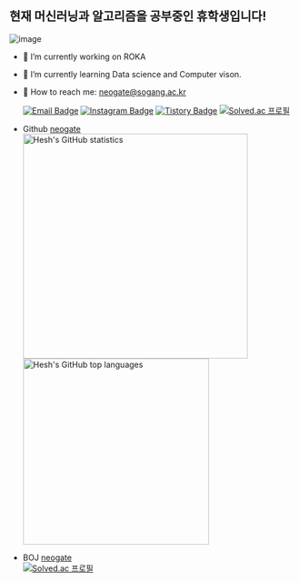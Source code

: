 ## 현재 머신러닝과 알고리즘을 공부중인 휴학생입니다!  
![image](https://user-images.githubusercontent.com/57738176/122660180-377d1a80-d1ba-11eb-8944-fa1323fe2e16.png) 

- :cherry_blossom: I’m currently working on ROKA
- :cherry_blossom: I’m currently learning Data science and Computer vison.
- :cherry_blossom: How to reach me: neogate@sogang.ac.kr  

   [![Email Badge](https://img.shields.io/badge/-Email-EA4335?style=flat-square&logo=Gmail&logoColor=white)](mailto:neogate@sogang.ac.kr)
   [![Instagram Badge](https://img.shields.io/badge/Instagram-e4405f?style=flat-square&logo=Instagram&logoColor=white&link=https://www.instagram.com/hesh_lumineux/)](https://www.instagram.com/hesh_lumineux/)
   [![Tistory Badge](http://img.shields.io/badge/Tistory-white.svg?style=flat-square&style=for-the-badge&logo=TVTime&logoColor=black&link=https://www.hesh-lumineux.dev)](https://www.hesh-lumineux.dev)
   [![Solved.ac 프로필](http://mazassumnida.wtf/api/mini/generate_badge?boj=neogate)](https://solved.ac/neogate)
- Github [neogate](https://github.com/Hesh0629)  
<img alt="Hesh's GitHub statistics" src="https://github-readme-stats.vercel.app/api?username=Hesh0629&count_private=true&show_icons=true&theme=tokyonight" box-sizing="border-box" width="395px" /> <img alt="Hesh's GitHub top languages" src="https://github-readme-stats.vercel.app/api/top-langs/?username=Hesh0629&layout=compact&langs_count=8&theme=tokyonight" box-sizing="border-box" width="327px" /> 
- BOJ [neogate](https://www.acmicpc.net/user/neogate)  
  [![Solved.ac 프로필](http://mazassumnida.wtf/api/v2/generate_badge?boj=neogate)](https://solved.ac/neogate)  

<!--
**Hesh0629/Hesh0629** is a ✨ _special_ ✨ repository because its `README.md` (this file) appears on your GitHub profile.

Here are some ideas to get you started:

- 🔭 I’m currently working on ...
- 🌱 I’m currently learning ...
- 👯 I’m looking to collaborate on ...
- 🤔 I’m looking for help with ...
- 💬 Ask me about ...
- 📫 How to reach me: ...
- 😄 Pronouns: ...
- ⚡ Fun fact: ...
-->
